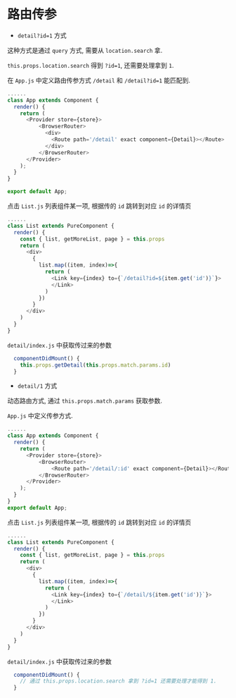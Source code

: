 # 路由传参

- `detail?id=1` 方式

这种方式是通过 `query` 方式, 需要从 `location.search` 拿.

`this.props.location.search` 得到 `?id=1`, 还需要处理拿到 `1`.

在 `App.js` 中定义路由传参方式 `/detail` 和 `/detail?id=1` 能匹配到.

```js {8}
......
class App extends Component {
  render() {
    return (
      <Provider store={store}>
          <BrowserRouter>
            <div>
              <Route path='/detail' exact component={Detail}></Route>
            </div>
          </BrowserRouter>
      </Provider>
    );
  }
}

export default App;
```

点击 `List.js` 列表组件某一项, 根据传的 `id` 跳转到对应 `id` 的详情页

```js {10}
......
class List extends PureComponent {
  render() {
    const { list, getMoreList, page } = this.props
    return (
      <div>
        {
          list.map((item, index)=>{
            return (
              <Link key={index} to={`/detail?id=${item.get('id')}`}>
              </Link>
            )
          })
        }
      </div>
    )
  }
}
```

`detail/index.js` 中获取传过来的参数

```js {2}
  componentDidMount() {
    this.props.getDetail(this.props.match.params.id)
  }
```

- `detail/1` 方式

动态路由方式, 通过 `this.props.match.params` 获取参数.

`App.js` 中定义传参方式.

```js {7}
......
class App extends Component {
  render() {
    return (
      <Provider store={store}>
          <BrowserRouter>
              <Route path='/detail/:id' exact component={Detail}></Route>
          </BrowserRouter>
      </Provider>
    );
  }
}
export default App;
```

点击 `List.js` 列表组件某一项, 根据传的 `id` 跳转到对应 `id` 的详情页

```js {10}
......
class List extends PureComponent {
  render() {
    const { list, getMoreList, page } = this.props
    return (
      <div>
        {
          list.map((item, index)=>{
            return (
              <Link key={index} to={`/detail/${item.get('id')}`}>
              </Link>
            )
          })
        }
      </div>
    )
  }
}
```

`detail/index.js` 中获取传过来的参数

```js {2}
  componentDidMount() {
    // 通过 this.props.location.search 拿到 ?id=1 还需要处理才能得到 1.
  }
```